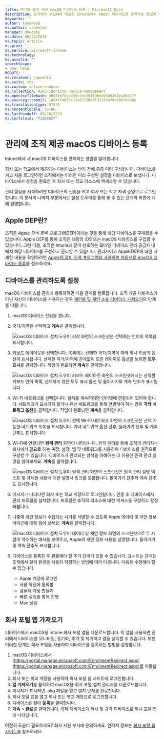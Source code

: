 ```yaml
---
title: 관리에 조직 제공 macOS 디바이스 등록 | Microsoft Docs
description: 조직에서 구입하여 제공한 Intune에서 macOS 디바이스를 등록하는 방법에 대해 설명합니다.
keywords: ''
author: lenewsad
ms.author: lanewsad
manager: dougeby
ms.date: 08/29/2018
ms.topic: article
ms.prod: ''
ms.service: microsoft-intune
ms.technology: ''
ms.assetid: ''
searchScope:
- User help
ROBOTS: ''
ms.reviewer: japoehlm
ms.suite: ems
ms.custom: intune-enduser
ms.collection: M365-identity-device-management
ms.openlocfilehash: 9066fefccde39ccac281f3bda9008168ea28b77f
ms.sourcegitcommit: 1494ff4b33c13a87f20e0f3315da79a3567db96e
ms.translationtype: MTE75
ms.contentlocale: ko-KR
ms.lasthandoff: 09/20/2019
ms.locfileid: "71166627"
---
```

# <a name="enroll-your-organization-provided-macos-device-in-management"></a>관리에 조직 제공 macOS 디바이스 등록

Intune에서 새 macOS 디바이스를 관리하는 방법을 알아봅니다.  

회사 또는 학교에서 제공되는 디바이스는 받기 전에 종종 미리 구성됩니다. 디바이스를 켜고 처음 로그인하면 조직에서는 이러한 미리 구성된 설정을 디바이스로 보냅니다. 디바이스에서 설정을 완료한 후 회사 또는 학교 리소스에 액세스할 수 있습니다.

관리 설정을 시작하려면 디바이스의 전원을 켜고 회사 또는 학교 자격 증명으로 로그인합니다. 이 문서의 나머지 부분에서는 설정 도우미를 통해 볼 수 있는 단계와 화면에 대해 설명합니다.

## <a name="what-is-apple-dep"></a>Apple DEP란?

조직은 *Apple 장비 등록 프로그램*(DEP)이라는 것을 통해 해당 디바이스를 구매했을 수 있습니다. Apple DEP를 통해 조직은 대량의 iOS 또는 macOS 디바이스를 구입할 수 있습니다. 그런 다음, 조직은 Intune과 같이 선호하는 모바일 디바이스 관리 공급자 내에서 해당 디바이스를 구성하고 관리할 수 있습니다. 관리자이고 Apple DEP에 대한 자세한 내용을 확인하려면 [Apple의 장비 등록 프로그램을 사용하여 자동으로 macOS 디바이스 등록](https://docs.microsoft.com/intune/device-enrollment-program-enroll-macos.md)을 참조하세요.  

## <a name="get-your-device-managed"></a>디바이스를 관리하도록 설정

macOS 디바이스를 관리에 등록하려면 다음 단계를 완료합니다. 조직 제공 디바이스가 아닌 자신의 디바이스를 사용하는 경우 [개인용 및 개인 소유 디바이스 가져오기](enroll-your-device-in-intune-macos-cp.md)의 단계를 따릅니다.  

1. macOS 디바이스 전원을 켭니다.
2. 국가/지역을 선택하고 **계속**을 클릭합니다.  

   ![macOS 디바이스 설치 도우미 시작 화면의 스크린샷은 선택하는 언어의 목록을 표시합니다.](./media/macos-dep-welcome-1808.png)
3. 키보드 레이아웃을 선택합니다. 목록에는 선택한 국가/지역에 따라 하나 이상의 옵션이 표시됩니다. 선택한 국가/지역에 관계없이 모든 레이아웃 옵션을 보려면 **모두 표시**를 클릭합니다. 작업이 완료되면 **계속**을 클릭합니다.  

   ![macOS 디바이스 설치 도우미 키보드 레이아웃 화면의 스크린샷에서는 선택할 키보드 언어 목록, 선택하지 않은 모두 표시 옵션 및 돌아가기와 계속 단추가 표시됩니다.](./media/macos-dep-keyboard-1808.png)  
4. Wi-Fi 네트워크를 선택합니다. 설치를 계속하려면 인터넷에 연결되어 있어야 합니다. 네트워크가 표시되지 않거나 유선 네트워크를 통해 연결해야 하는 경우 **기타 네트워크 옵션**을 클릭합니다. 작업이 완료되면 **계속**을 클릭합니다.  

   ![macOS 디바이스 설치 도우미 선택 Wi-Fi 네트워크 화면의 스크린샷은 선택 가능한 네트워크 목록을 표시합니다. 기타 네트워크 옵션 단추, 돌아가기 단추 및 계속 단추도 표시합니다.](./media/macos-dep-wifi-1808.png)  
5. Wi-Fi에 연결되면 **원격 관리** 화면이 나타납니다. 원격 관리를 통해 조직의 관리자는 회사에서 필요로 하는 계정, 설정, 앱 및 네트워크를 사용하여 디바이스를 원격으로 구성할 수 있습니다. 디바이스가 관리되는 방식을 이해하는 데 유용한 원격 관리 설명을 읽어보세요. **계속**을 클릭합니다.  

   ![macOS 디바이스 설치 도우미 원격 관리 화면의 스크린샷은 원격 관리 설명 텍스트 및 자세한 내용에 대한 설명서 링크를 포함합니다. 돌아가기 단추와 계속 단추도 표시합니다.](./media/macos-dep-remote-management-1-1808.png)  
6. 메시지가 나타나면 회사 또는 학교 계정으로 로그인합니다. 인증 후 디바이스에서 관리 프로필을 설치합니다. 프로필은 조직의 리소스에 대한 액세스를 구성하고 활성화합니다.  
7. 나중에 개인 정보가 수집되는 시기를 식별할 수 있도록 Apple 데이터 및 개인 정보 아이콘에 대해 읽어 보세요. **계속**을 클릭합니다.  

   ![macOS 디바이스 설치 도우미 데이터 및 개인 정보 화면의 스크린샷으로 두 사람이 악수하는 예시를 보여주고, Apple의 개인 정보 사용을 설명합니다. 돌아가기 및 계속 단추도 표시합니다.](./media/macos-dep-apple-data-privacy-1808.png)  
8. 디바이스를 등록한 후 완료해야 할 추가 단계가 있을 수 있습니다. 표시되는 단계는 조직에서 설치 환경을 사용자 지정하는 방법에 따라 다릅니다. 다음을 수행해야 할 수 있습니다.
    * Apple 계정에 로그인
    * 사용 약관에 동의함
    * 컴퓨터 계정 만들기
    * 빠른 설정을 통해 진행
    * Mac 설정  

## <a name="get-the-company-portal-app"></a>회사 포털 앱 가져오기

디바이스에서 macOS용 Intune 회사 포털 앱을 다운로드합니다. 이 앱을 사용하면 관리에서 디바이스를 모니터링, 동기화, 추가 및 제거하고 앱을 설치할 수 있습니다. 또한 이러한 단계는 회사 포털을 사용하여 디바이스를 등록하는 방법을 설명합니다.

1. macOS 디바이스에서 [https://portal.manage.microsoft.com/EnrollmentRedirect.aspx](https://portal.manage.microsoft.com/EnrollmentRedirect.aspx)로 이동합니다.
2. 회사 또는 학교 계정을 사용하여 회사 포털 웹 사이트에 로그인합니다. 
3. **앱 가져오기**를 클릭하여 macOS용 회사 포털 설치 관리자를 다운로드합니다.
4. 메시지가 표시되면 .pkg 파일을 열고 설치 단계를 완료합니다.
5. 회사 포털 앱을 열고 회사 또는 학교 계정으로 로그인합니다.
6. 디바이스를 찾아 **등록**을 클릭합니다.
7. **계속** > **완료**를 클릭합니다. 이제 디바이스가 회사 및 규격 디바이스로 회사 포털 앱에 나타납니다.

여전히 도움이 필요하세요? 회사 지원 부서에 문의하세요. 연락처 정보는 [회사 포털 웹 사이트](https://go.microsoft.com/fwlink/?linkid=2010980)를 참조하세요.
